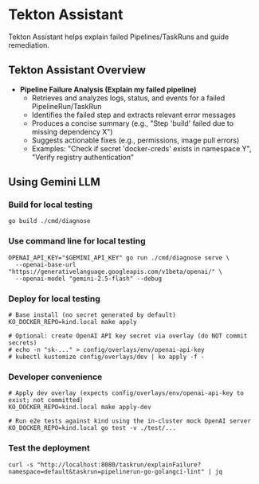 # Tekton Assistant

Tekton Assistant helps explain failed Pipelines/TaskRuns and guide remediation. 

## Tekton Assistant Overview

- **Pipeline Failure Analysis (Explain my failed pipeline)**
  - Retrieves and analyzes logs, status, and events for a failed PipelineRun/TaskRun
  - Identifies the failed step and extracts relevant error messages
  - Produces a concise summary (e.g., "Step 'build' failed due to missing dependency X")
  - Suggests actionable fixes (e.g., permissions, image pull errors)
  - Examples: "Check if secret 'docker-creds' exists in namespace Y", "Verify registry authentication"

## Using Gemini LLM

### Build for local testing
```
go build ./cmd/diagnose
```

### Use command line for local testing
```
OPENAI_API_KEY="$GEMINI_API_KEY" go run ./cmd/diagnose serve \
  --openai-base-url "https://generativelanguage.googleapis.com/v1beta/openai/" \
  --openai-model "gemini-2.5-flash" --debug
```

### Deploy for local testing
```
# Base install (no secret generated by default)
KO_DOCKER_REPO=kind.local make apply

# Optional: create OpenAI API key secret via overlay (do NOT commit secrets)
# echo -n "sk-..." > config/overlays/env/openai-api-key
# kubectl kustomize config/overlays/dev | ko apply -f -
```

### Developer convenience
```
# Apply dev overlay (expects config/overlays/env/openai-api-key to exist; not committed)
KO_DOCKER_REPO=kind.local make apply-dev

# Run e2e tests against kind using the in-cluster mock OpenAI server
KO_DOCKER_REPO=kind.local go test -v ./test/...
```

### Test the deployment
```
curl -s "http://localhost:8080/taskrun/explainFailure?namespace=default&taskrun=pipelinerun-go-golangci-lint" | jq
```
